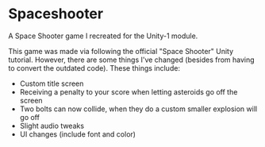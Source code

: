 # Spaceshooter
A Space Shooter game I recreated for the Unity-1 module.

This game was made via following the official "Space Shooter" Unity tutorial.
However, there are some things I've changed (besides from having to convert the outdated code).
These things include:
* Custom title screen
* Receiving a penalty to your score when letting asteroids go off the screen
* Two bolts can now collide, when they do a custom smaller explosion will go off
* Slight audio tweaks
* UI changes (include font and color)
